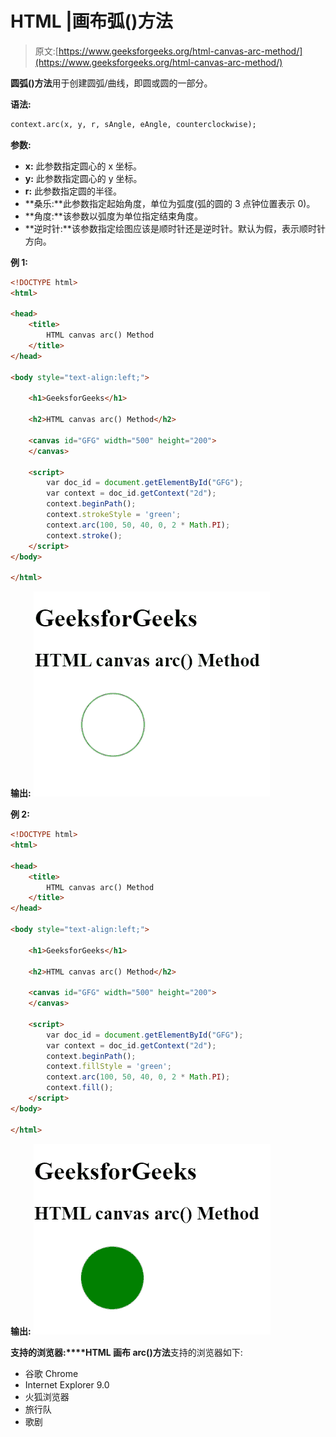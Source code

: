 # HTML |画布弧()方法

> 原文:[https://www.geeksforgeeks.org/html-canvas-arc-method/](https://www.geeksforgeeks.org/html-canvas-arc-method/)

**圆弧()方法**用于创建圆弧/曲线，即圆或圆的一部分。

**语法:**

```html
context.arc(x, y, r, sAngle, eAngle, counterclockwise);
```

**参数:**

*   **x:** 此参数指定圆心的 x 坐标。
*   **y:** 此参数指定圆心的 y 坐标。
*   **r:** 此参数指定圆的半径。
*   **桑乐:**此参数指定起始角度，单位为弧度(弧的圆的 3 点钟位置表示 0)。
*   **角度:**该参数以弧度为单位指定结束角度。
*   **逆时针:**该参数指定绘图应该是顺时针还是逆时针。默认为假，表示顺时针方向。

**例 1:**

```html
<!DOCTYPE html>
<html>

<head>
    <title>
        HTML canvas arc() Method
    </title>
</head>

<body style="text-align:left;">

    <h1>GeeksforGeeks</h1>

    <h2>HTML canvas arc() Method</h2>

    <canvas id="GFG" width="500" height="200">
    </canvas>

    <script>
        var doc_id = document.getElementById("GFG");
        var context = doc_id.getContext("2d");
        context.beginPath();
        context.strokeStyle = 'green';
        context.arc(100, 50, 40, 0, 2 * Math.PI);
        context.stroke();
    </script>
</body>

</html>
```

**输出:**
![](img/7cb7397db3bd8328a116b812499a8bd1.png)

**例 2:**

```html
<!DOCTYPE html>
<html>

<head>
    <title>
        HTML canvas arc() Method
    </title>
</head>

<body style="text-align:left;">

    <h1>GeeksforGeeks</h1>

    <h2>HTML canvas arc() Method</h2>

    <canvas id="GFG" width="500" height="200">
    </canvas>

    <script>
        var doc_id = document.getElementById("GFG");
        var context = doc_id.getContext("2d");
        context.beginPath();
        context.fillStyle = 'green';
        context.arc(100, 50, 40, 0, 2 * Math.PI);
        context.fill();
    </script>
</body>

</html>
```

**输出:**
![](img/cbc793b56744a1b981c64cf5eaea79e8.png)

**支持的浏览器:****HTML 画布 arc()方法**支持的浏览器如下:

*   谷歌 Chrome
*   Internet Explorer 9.0
*   火狐浏览器
*   旅行队
*   歌剧